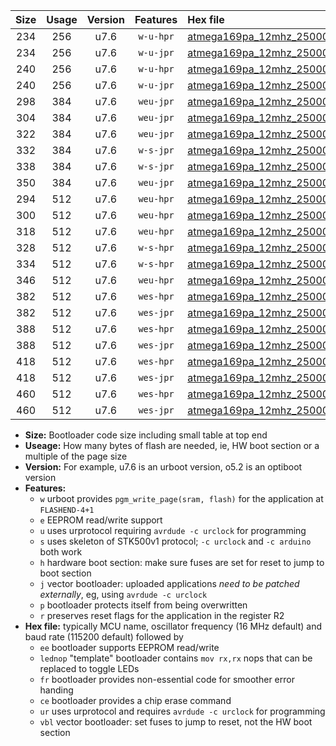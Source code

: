 |Size|Usage|Version|Features|Hex file|
|:-:|:-:|:-:|:-:|:--|
|234|256|u7.6|`w-u-hpr`|[atmega169pa_12mhz_250000bps_ur.hex](https://raw.githubusercontent.com/stefanrueger/urboot/main//atmega169pa_12mhz_250000bps_ur.hex)|
|234|256|u7.6|`w-u-jpr`|[atmega169pa_12mhz_250000bps_ur_vbl.hex](https://raw.githubusercontent.com/stefanrueger/urboot/main//atmega169pa_12mhz_250000bps_ur_vbl.hex)|
|240|256|u7.6|`w-u-hpr`|[atmega169pa_12mhz_250000bps_lednop_ur.hex](https://raw.githubusercontent.com/stefanrueger/urboot/main//atmega169pa_12mhz_250000bps_lednop_ur.hex)|
|240|256|u7.6|`w-u-jpr`|[atmega169pa_12mhz_250000bps_lednop_ur_vbl.hex](https://raw.githubusercontent.com/stefanrueger/urboot/main//atmega169pa_12mhz_250000bps_lednop_ur_vbl.hex)|
|298|384|u7.6|`weu-jpr`|[atmega169pa_12mhz_250000bps_ee_ur_vbl.hex](https://raw.githubusercontent.com/stefanrueger/urboot/main//atmega169pa_12mhz_250000bps_ee_ur_vbl.hex)|
|304|384|u7.6|`weu-jpr`|[atmega169pa_12mhz_250000bps_ee_lednop_ur_vbl.hex](https://raw.githubusercontent.com/stefanrueger/urboot/main//atmega169pa_12mhz_250000bps_ee_lednop_ur_vbl.hex)|
|322|384|u7.6|`weu-jpr`|[atmega169pa_12mhz_250000bps_ee_lednop_fr_ur_vbl.hex](https://raw.githubusercontent.com/stefanrueger/urboot/main//atmega169pa_12mhz_250000bps_ee_lednop_fr_ur_vbl.hex)|
|332|384|u7.6|`w-s-jpr`|[atmega169pa_12mhz_250000bps_vbl.hex](https://raw.githubusercontent.com/stefanrueger/urboot/main//atmega169pa_12mhz_250000bps_vbl.hex)|
|338|384|u7.6|`w-s-jpr`|[atmega169pa_12mhz_250000bps_lednop_vbl.hex](https://raw.githubusercontent.com/stefanrueger/urboot/main//atmega169pa_12mhz_250000bps_lednop_vbl.hex)|
|350|384|u7.6|`weu-jpr`|[atmega169pa_12mhz_250000bps_ee_lednop_fr_ce_ur_vbl.hex](https://raw.githubusercontent.com/stefanrueger/urboot/main//atmega169pa_12mhz_250000bps_ee_lednop_fr_ce_ur_vbl.hex)|
|294|512|u7.6|`weu-hpr`|[atmega169pa_12mhz_250000bps_ee_ur.hex](https://raw.githubusercontent.com/stefanrueger/urboot/main//atmega169pa_12mhz_250000bps_ee_ur.hex)|
|300|512|u7.6|`weu-hpr`|[atmega169pa_12mhz_250000bps_ee_lednop_ur.hex](https://raw.githubusercontent.com/stefanrueger/urboot/main//atmega169pa_12mhz_250000bps_ee_lednop_ur.hex)|
|318|512|u7.6|`weu-hpr`|[atmega169pa_12mhz_250000bps_ee_lednop_fr_ur.hex](https://raw.githubusercontent.com/stefanrueger/urboot/main//atmega169pa_12mhz_250000bps_ee_lednop_fr_ur.hex)|
|328|512|u7.6|`w-s-hpr`|[atmega169pa_12mhz_250000bps.hex](https://raw.githubusercontent.com/stefanrueger/urboot/main//atmega169pa_12mhz_250000bps.hex)|
|334|512|u7.6|`w-s-hpr`|[atmega169pa_12mhz_250000bps_lednop.hex](https://raw.githubusercontent.com/stefanrueger/urboot/main//atmega169pa_12mhz_250000bps_lednop.hex)|
|346|512|u7.6|`weu-hpr`|[atmega169pa_12mhz_250000bps_ee_lednop_fr_ce_ur.hex](https://raw.githubusercontent.com/stefanrueger/urboot/main//atmega169pa_12mhz_250000bps_ee_lednop_fr_ce_ur.hex)|
|382|512|u7.6|`wes-hpr`|[atmega169pa_12mhz_250000bps_ee.hex](https://raw.githubusercontent.com/stefanrueger/urboot/main//atmega169pa_12mhz_250000bps_ee.hex)|
|382|512|u7.6|`wes-jpr`|[atmega169pa_12mhz_250000bps_ee_vbl.hex](https://raw.githubusercontent.com/stefanrueger/urboot/main//atmega169pa_12mhz_250000bps_ee_vbl.hex)|
|388|512|u7.6|`wes-hpr`|[atmega169pa_12mhz_250000bps_ee_lednop.hex](https://raw.githubusercontent.com/stefanrueger/urboot/main//atmega169pa_12mhz_250000bps_ee_lednop.hex)|
|388|512|u7.6|`wes-jpr`|[atmega169pa_12mhz_250000bps_ee_lednop_vbl.hex](https://raw.githubusercontent.com/stefanrueger/urboot/main//atmega169pa_12mhz_250000bps_ee_lednop_vbl.hex)|
|418|512|u7.6|`wes-hpr`|[atmega169pa_12mhz_250000bps_ee_lednop_fr.hex](https://raw.githubusercontent.com/stefanrueger/urboot/main//atmega169pa_12mhz_250000bps_ee_lednop_fr.hex)|
|418|512|u7.6|`wes-jpr`|[atmega169pa_12mhz_250000bps_ee_lednop_fr_vbl.hex](https://raw.githubusercontent.com/stefanrueger/urboot/main//atmega169pa_12mhz_250000bps_ee_lednop_fr_vbl.hex)|
|460|512|u7.6|`wes-hpr`|[atmega169pa_12mhz_250000bps_ee_lednop_fr_ce.hex](https://raw.githubusercontent.com/stefanrueger/urboot/main//atmega169pa_12mhz_250000bps_ee_lednop_fr_ce.hex)|
|460|512|u7.6|`wes-jpr`|[atmega169pa_12mhz_250000bps_ee_lednop_fr_ce_vbl.hex](https://raw.githubusercontent.com/stefanrueger/urboot/main//atmega169pa_12mhz_250000bps_ee_lednop_fr_ce_vbl.hex)|

- **Size:** Bootloader code size including small table at top end
- **Useage:** How many bytes of flash are needed, ie, HW boot section or a multiple of the page size
- **Version:** For example, u7.6 is an urboot version, o5.2 is an optiboot version
- **Features:**
  + `w` urboot provides `pgm_write_page(sram, flash)` for the application at `FLASHEND-4+1`
  + `e` EEPROM read/write support
  + `u` uses urprotocol requiring `avrdude -c urclock` for programming
  + `s` uses skeleton of STK500v1 protocol; `-c urclock` and `-c arduino` both work
  + `h` hardware boot section: make sure fuses are set for reset to jump to boot section
  + `j` vector bootloader: uploaded applications *need to be patched externally*, eg, using `avrdude -c urclock`
  + `p` bootloader protects itself from being overwritten
  + `r` preserves reset flags for the application in the register R2
- **Hex file:** typically MCU name, oscillator frequency (16 MHz default) and baud rate (115200 default) followed by
  + `ee` bootloader supports EEPROM read/write
  + `lednop` "template" bootloader contains `mov rx,rx` nops that can be replaced to toggle LEDs
  + `fr` bootloader provides non-essential code for smoother error handing
  + `ce` bootloader provides a chip erase command
  + `ur` uses urprotocol and requires `avrdude -c urclock` for programming
  + `vbl` vector bootloader: set fuses to jump to reset, not the HW boot section
